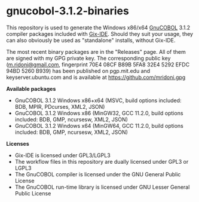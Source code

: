 # gnucobol-3.1.2-binaries

This repository is used to generate the Windows x86/x64 [GnuCOBOL](https://gnucobol.sourceforge.io/) 3.1.2 compiler packages included with [Gix-IDE](https://github.com/mridoni/gix). Should they suit your usage, they can also obviously be used as "standalone" installs, without Gix-IDE.

The most recent binary packages are in the "Releases" page. All of them are signed with my GPG private key. The corresponding public key (m.ridoni@gmail.com, fingerprint
70E4 08CF B89B 5FA8 32E4 5292 EFDC 94BD 5260 B939) has been published on pgp.mit.edu and keyserver.ubuntu.com and is available at https://github.com/mridoni.gpg

**Available packages**

- GnuCOBOL 3.1.2 Windows x86+x64 (MSVC, build options included: BDB, MPIR, PDcurses, XML2, JSON)
- GnuCOBOL 3.1.2 Windows x86 (MinGW32, GCC 11.2.0, build options included: BDB, GMP, ncursesw, XML2, JSON)
- GnuCOBOL 3.1.2 Windows x64 (MinGW64, GCC 11.2.0, build options included: BDB, GMP, ncursesw, XML2, JSON)

**Licenses**

- Gix-IDE is licensed under GPL3/LGPL3
- The workflow files in this repository are dually licensed under GPL3 or LGPL3
- The GnuCOBOL compiler is licensed under the GNU General Public License
- The GnuCOBOL run-time library is licensed under GNU Lesser General Public License

